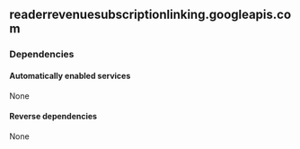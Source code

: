 ## readerrevenuesubscriptionlinking.googleapis.com

### Dependencies

#### Automatically enabled services

None

#### Reverse dependencies

None
